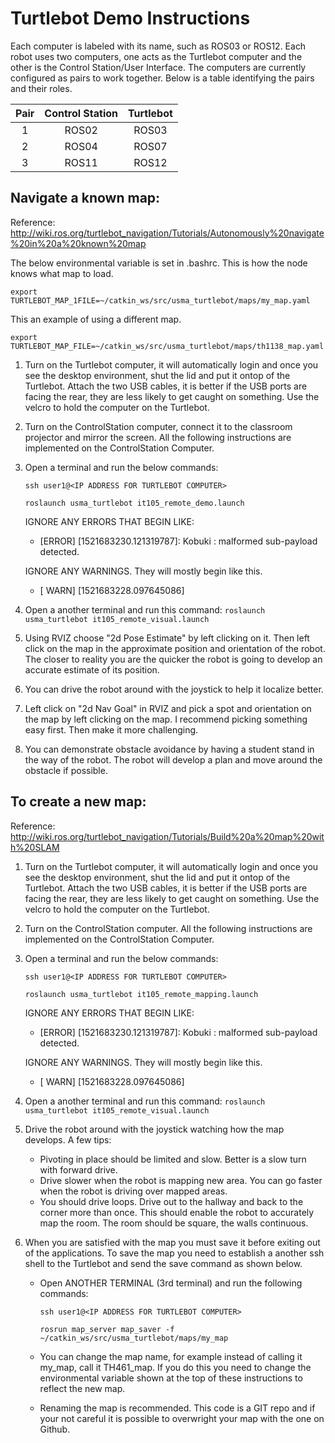 # Turtlebot Demo Instructions
Each computer is labeled with its name, such as ROS03 or ROS12. Each robot uses two computers, one acts as the Turtlebot computer and the other is the Control Station/User Interface. The computers are currently configured as pairs to work together. Below is a table identifying the pairs and their roles.

| Pair | Control Station |  Turtlebot  |
| :---: | :---: | :---: |
|  1   |      ROS02     |    ROS03    |
|  2   |      ROS04     |    ROS07    |
|  3   |      ROS11     |    ROS12    |

## Navigate a known map:
Reference: http://wiki.ros.org/turtlebot_navigation/Tutorials/Autonomously%20navigate%20in%20a%20known%20map

The below environmental variable is set in .bashrc. This is how the node knows what map to load.

`export TURTLEBOT_MAP_1FILE=~/catkin_ws/src/usma_turtlebot/maps/my_map.yaml`

This an example of using a different map.

`export TURTLEBOT_MAP_FILE=~/catkin_ws/src/usma_turtlebot/maps/th1138_map.yaml`

1. Turn on the Turtlebot computer, it will automatically login and once you see the desktop environment, shut the lid and put it ontop of the Turtlebot. Attach the two USB cables, it is better if the USB ports are facing the rear, they are less likely to get caught on something. Use the velcro to hold the computer on the Turtlebot. 

2. Turn on the ControlStation computer, connect it to the classroom projector and mirror the screen. All the 
following instructions are implemented on the ControlStation Computer.

3. Open a terminal and run the below commands:

    `ssh user1@<IP ADDRESS FOR TURTLEBOT COMPUTER>`

    `roslaunch usma_turtlebot it105_remote_demo.launch`

    IGNORE ANY ERRORS THAT BEGIN LIKE:

    - [ERROR] [1521683230.121319787]: Kobuki : malformed sub-payload detected.

    IGNORE ANY WARNINGS. They will mostly begin like this.

    - [ WARN] [1521683228.097645086] 

4. Open a another terminal and run this command:
`roslaunch usma_turtlebot it105_remote_visual.launch` 

5. Using RVIZ choose "2d Pose Estimate" by left clicking on it. Then left click on the map
in the approximate position and orientation of the robot. The closer to reality you are
the quicker the robot is going to develop an accurate estimate of its position.

6. You can drive the robot around with the joystick to help it localize better.

7. Left click on "2d Nav Goal" in RVIZ and pick a spot and orientation on the map by
left clicking on the map. I recommend picking something easy first. Then make it more
challenging.

8. You can demonstrate obstacle avoidance by having a student stand in the way of the robot. The
robot will develop a plan and move around the obstacle if possible.

## To create a new map:
Reference: http://wiki.ros.org/turtlebot_navigation/Tutorials/Build%20a%20map%20with%20SLAM

1. Turn on the Turtlebot computer, it will automatically login and once you see the desktop environment, shut the lid and put it ontop of the Turtlebot. Attach the two USB cables, it is better if the USB ports are facing the rear, they are less likely to get caught on something. Use the velcro to hold the computer on the Turtlebot. 

2. Turn on the ControlStation computer. All the following instructions are implemented on the ControlStation Computer.


3. Open a terminal and run the below commands:

    `ssh user1@<IP ADDRESS FOR TURTLEBOT COMPUTER>`

    `roslaunch usma_turtlebot it105_remote_mapping.launch`

    IGNORE ANY ERRORS THAT BEGIN LIKE:

    - [ERROR] [1521683230.121319787]: Kobuki : malformed sub-payload detected.

    IGNORE ANY WARNINGS. They will mostly begin like this.

    - [ WARN] [1521683228.097645086] 

4. Open a another terminal and run this command:
`roslaunch usma_turtlebot it105_remote_visual.launch`

5. Drive the robot around with the joystick watching how the map develops. A few tips:
    - Pivoting in place should be limited and slow. Better is a slow turn with forward
        drive.
    - Drive slower when the robot is mapping new area. You can go faster when the robot
        is driving over mapped areas.
    - You should drive loops. Drive out to the hallway and back to the corner more than
        once. This should enable the robot to accurately map the room. The room should
        be square, the walls continuous. 
        
7. When you are satisfied with the map you must save it before exiting out of the applications. 
To save the map you need to establish a another ssh shell to the Turtlebot and send the save command as
shown below. 
    - Open ANOTHER TERMINAL (3rd terminal) and run the following commands:

        `ssh user1@<IP ADDRESS FOR TURTLEBOT COMPUTER>`

        `rosrun map_server map_saver -f ~/catkin_ws/src/usma_turtlebot/maps/my_map`
    - You can change the map name, for example instead of calling it my_map, call it TH461_map. If you do this you need to change the environmental variable shown at the top of these instructions to reflect the new map.
    - Renaming the map is recommended. This code is a GIT repo and if your not careful it is possible to overwright your map with the one on Github.


